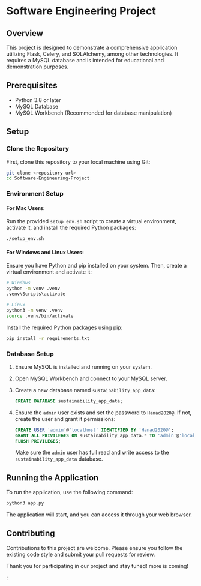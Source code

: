 
# Software Engineering Project

## Overview

This project is designed to demonstrate a comprehensive application utilizing Flask, Celery, and SQLAlchemy, among other technologies. It requires a MySQL database and is intended for educational and demonstration purposes.

## Prerequisites

- Python 3.8 or later
- MySQL Database
- MySQL Workbench (Recommended for database manipulation)

## Setup

### Clone the Repository

First, clone this repository to your local machine using Git:

```bash
git clone <repository-url>
cd Software-Engineering-Project
```

### Environment Setup

#### For Mac Users:

Run the provided `setup_env.sh` script to create a virtual environment, activate it, and install the required Python packages:

```bash
./setup_env.sh
```

#### For Windows and Linux Users:

Ensure you have Python and pip installed on your system. Then, create a virtual environment and activate it:

```bash
# Windows
python -m venv .venv
.venv\Scripts\activate

# Linux
python3 -m venv .venv
source .venv/bin/activate
```

Install the required Python packages using pip:

```bash
pip install -r requirements.txt
```

### Database Setup

1. Ensure MySQL is installed and running on your system.
2. Open MySQL Workbench and connect to your MySQL server.
3. Create a new database named `sustainability_app_data`:
   
   ```sql
   CREATE DATABASE sustainability_app_data;
   ```
   
4. Ensure the `admin` user exists and set the password to `Hanad2020@`. If not, create the user and grant it permissions:

   ```sql
   CREATE USER 'admin'@'localhost' IDENTIFIED BY 'Hanad2020@';
   GRANT ALL PRIVILEGES ON sustainability_app_data.* TO 'admin'@'localhost';
   FLUSH PRIVILEGES;
   ```

   Make sure the `admin` user has full read and write access to the `sustainability_app_data` database.

## Running the Application

To run the application, use the following command:

```bash
python3 app.py
```

The application will start, and you can access it through your web browser.

## Contributing

Contributions to this project are welcome. Please ensure you follow the existing code style and submit your pull requests for review.

Thank you for participating in our project and stay tuned! more is coming!

:
